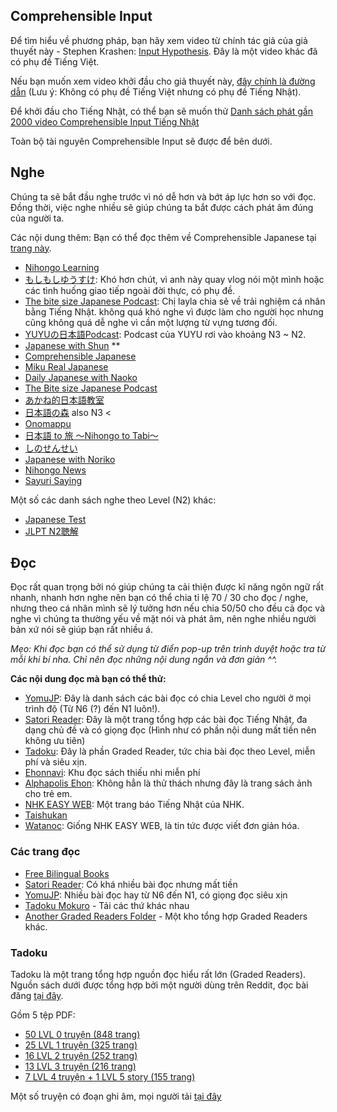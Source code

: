 ## Comprehensible Input

Để tìm hiểu về phương pháp, bạn hãy xem video từ chính tác giả của giả thuyết này - Stephen Krashen: [Input Hypothesis](https://youtu.be/4Ir4206DfvQ). Đây là một video khác đã có phụ đề Tiếng Việt. 

Nếu bạn muốn xem video khởi đầu cho giả thuyết này, [đây chính là đường dẫn](https://www.youtube.com/watch?v=NiTsduRreug) (Lưu ý: Không có phụ đề Tiếng Việt nhưng có phụ đề Tiếng Nhật).


Để khởi đầu cho Tiếng Nhật, có thể bạn sẽ muốn thử [Danh sách phát gần 2000 video Comprehensible Input Tiếng Nhật](https://youtube.com/playlist?list=PLiPR3922q7iAsSm2EsQVMou0kCVavNR2c)

Toàn bộ tài nguyên Comprehensible Input sẽ được để bên dưới.

## Nghe

Chúng ta sẽ bắt đầu nghe trước vì nó dễ hơn và bớt áp lực hơn so với đọc. Đồng thời, việc nghe nhiều sẽ giúp chúng ta bắt được cách phát âm đúng của người ta.

Các nội dung thêm: Bạn có thể đọc thêm về Comprehensible Japanese tại [trang này](https://cijapanese.com/).

- [Nihongo Learning](https://www.youtube.com/channel/UC6Xtu6v_op552SsOr5_jWrg)
- [もしもしゆうすけ](https://www.youtube.com/channel/UCcCeJ3pQYFgvfVuMxVRWhoA): Khó hơn chút, vì anh này quay vlog nói một mình hoặc các tình huống giao tiếp ngoài đời thực, có phụ đề.
- [The bite size Japanese Podcast](https://www.youtube.com/channel/UCc8QJqwkWe9RcKYZTY2Ezuw): Chị layla chia sẻ về trải nghiệm cá nhân bằng Tiếng Nhật. không quá khó nghe vì được làm cho người học nhưng cũng không quá dễ nghe vì cần một lượng từ vựng tương đối.
- [YUYUの日本語Podcast](https://www.youtube.com/channel/UC8dWfySP_cKDMFj6aFfQbFA): Podcast của YUYU rơi vào khoảng N3 ~ N2. 
- [Japanese with Shun](https://www.youtube.com/channel/UCu6sZrHyl4hSS2PvlUo2XZA/) **
- [Comprehensible Japanese](https://www.youtube.com/c/ComprehensibleJapanese/)     
- [Miku Real Japanese](https://www.youtube.com/channel/UCsQCbl3a9FtYvA55BxdzYiQ)                  
- [Daily Japanese with Naoko](https://www.youtube.com/channel/UCMNVKIaw8hV8ln3dDE5z-hA)                  
- [The Bite size Japanese Podcast](https://www.youtube.com/channel/UCc8QJqwkWe9RcKYZTY2Ezuw)      
- [あかね的日本語教室](https://www.youtube.com/channel/UCh-GhnQ7qDQmS6Bz3pGc1Mw/)                                 
- [日本語の森](https://www.youtube.com/c/nihongonomori2013) also N3 <                                         
- [Onomappu](https://www.youtube.com/c/Onomappu)                                                  
- [日本語 to 旅 〜Nihongo to Tabi〜](https://www.youtube.com/channel/UCJUQG9V0DuccWVOw8ovzTsQ/)                
- [しのせんせい](https://www.youtube.com/channel/UC7LVTjJJuDB_Qo0BAOQ8NFg)                                     
- [Japanese with Noriko](https://www.youtube.com/c/LearnJapanesewithNoriko/)                             
- [Nihongo News](https://www.youtube.com/c/NihongoNews/)                                                 
- [Sayuri Saying](https://www.youtube.com/@SayuriSaying)     

Một số các danh sách nghe theo Level (N2) khác:
- [Japanese Test](https://www.youtube.com/playlist?list=PLXCeHBWxd4iCZ9BbNJBGPFoYXvduL_WQc)
- [JLPT N2聴解](https://youtube.com/playlist?list=PLjjOUGQqAuxkDBy65hlOWK489jcifUeeE&si=BDPwtcTtU-mjhEKW)


## Đọc 

Đọc rất quan trọng bởi nó giúp chúng ta cải thiện được kĩ năng ngôn ngữ rất nhanh, nhanh hơn nghe nên bạn có thể chia tỉ lệ 70 / 30 cho đọc / nghe, nhưng theo cá nhân mình sẽ lý tưởng hơn nếu chia 50/50 cho đều cả đọc và nghe vì chúng ta thường yếu về mặt nói và phát âm, nên nghe nhiều người bản xứ nói sẽ giúp bạn rất nhiều á.

*Mẹo: Khi đọc bạn có thể sử dụng từ điển pop-up trên trình duyệt hoặc tra từ mỗi khi bí nha. Chỉ nên đọc những nội dung ngắn và đơn giản ^^.*

**Các nội dung đọc mà bạn có thể thử:**

- [YomuJP](https://yomujp.com/): Đây là danh sách các bài đọc có chia Level cho người ở mọi trình độ (Từ N6 (?) đến N1 luôn!).
- [Satori Reader](https://www.satorireader.com/series): Đây là một trang tổng hợp các bài đọc Tiếng Nhật, đa dạng chủ đề và có giọng đọc (Hình như có phần nội dung mất tiền nên không ưu tiên)
- [Tadoku](https://tadoku.org/japanese/book-search/?series=010): Đây là phần Graded Reader, tức chia bài đọc theo Level, miễn phí và siêu xịn.
- [Ehonnavi](https://www.ehonnavi.net/): Khu đọc sách thiếu nhi miễn phí
- [Alphapolis Ehon](https://ehon.alphapolis.co.jp/): Không hẳn là thử thách nhưng đây là trang sách ảnh cho trẻ em.
- [NHK EASY WEB](https://www3.nhk.or.jp/news/easy/): Một trang báo Tiếng Nhật của NHK.
- [Taishukan](https://www.taishukan.co.jp/item/nihongo_tadoku/index.html)
- [Watanoc](https://watanoc.com/): Giống NHK EASY WEB, là tin tức được viết đơn giản hóa.


### Các trang đọc
- [Free Bilingual Books](http://bilinguis.com/)
- [Satori Reader](https://www.satorireader.com/): Có khá nhiều bài đọc nhưng mất tiền
- [YomuJP](https://yomujp.com/): Nhiều bài đọc hay từ N6 đến N1, có giọng đọc siêu xịn
- [Tadoku Mokuro](https://drive.google.com/file/d/1E-HAfjyBWDda_NNV6jFrsUc791HkThHP/view) - Tải các thứ khác nhau
- [Another Graded Readers Folder](https://mega.nz/folder/xKMmyDCK#TzhoW31hOwzGbcMaOwMEYA) - Một kho tổng hợp Graded Readers khác.

### Tadoku

Tadoku là một trang tổng hợp nguồn đọc hiểu rất lớn (Graded Readers). Nguồn sách dưới được tổng hợp bởi một người dùng trên Reddit, đọc bài đăng [tại đây](https://www.reddit.com/r/LearnJapanese/comments/eggyg9/more_complete_version_of_the_tadoku_pdf_merged/).

Gồm 5 tệp PDF:

- [50 LVL 0 truyện (848 trang)](https://drive.google.com/file/d/1dSSvUb__gtjKHHsen1t0MGrxmnHi0N7h/view)
- [25 LVL 1 truyện (325 trang)](https://drive.google.com/file/d/11ptkp3EoSpDwwXMp2Yiy6ILpxCT9wQrd/view)
- [16 LVL 2 truyện (252 trang)](https://drive.google.com/file/d/1c27rUXQzayEm7FYulAnlzcQWXksOHc5B/view)
- [13 LVL 3 truyện (216 trang)](https://drive.google.com/file/d/1LUiJG27VuiEzFaN29ROsd4P8JfFOwwqv/view) 
- [7 LVL 4 truyện + 1 LVL 5 story (155 trang)](https://drive.google.com/file/d/1BAgIrATCoE2KP1ixXU9niO5Qe61hlunu/view)

Một số truyện có đoạn ghi âm, mọi người tải [tại đây](https://tadoku.org/japanese/audio-downloads/)
